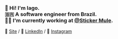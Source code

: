 ### 👋 Hi! I'm Iago. <br /> 🇧🇷 A software engineer from Brazil. <br /> 🧑‍💻 I'm currently working at [@Sticker Mule](https://github.com/stickermule/).

🚀 [Site](https://iagodahlem.com) /
💼 [LinkedIn](https://www.linkedin.com/in/iagodahlem) /
📸 [Instagram](https://instagram.com/iagodahlem)
